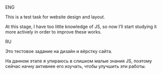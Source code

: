 ENG

This is a test task for website design and layout.

At this stage, I have too little knowledge of JS, so now I’ll start studying it more actively in order to improve these works.



RU

Это тестовое задание на дизайн и вёрстку сайта.

На данном этапе я упираюсь в слишком малые знания JS, поэтому сейчас начну активнее его изучать, чтобы улучшить эти работы.
